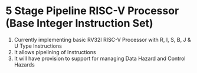 # 5 Stage Pipeline RISC-V Processor (Base Integer Instruction Set)

1. Currently implementing basic RV32I RISC-V Processor with R, I, S, B, J & U Type Instructions
2. It allows pipelining of Instructions
3. It will have provision to support for managing Data Hazard and Control Hazards
